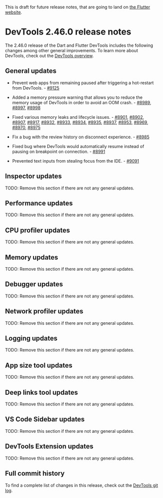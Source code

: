 <!--
Copyright 2025 The Flutter Authors
Use of this source code is governed by a BSD-style license that can be
found in the LICENSE file or at https://developers.google.com/open-source/licenses/bsd.
-->
This is draft for future release notes, that are going to land on
[the Flutter website](https://docs.flutter.dev/tools/devtools/release-notes).

# DevTools 2.46.0 release notes

The 2.46.0 release of the Dart and Flutter DevTools
includes the following changes among other general improvements.
To learn more about DevTools, check out the
[DevTools overview](/tools/devtools/overview).

## General updates

* Prevent web apps from remaining paused after triggering a hot-restart from
DevTools. - [#9125](https://github.com/flutter/devtools/pull/9125)

* Added a memory pressure warning that allows you to reduce the memory usage of
DevTools in order to avoid an OOM crash. -
[#8989](https://github.com/flutter/devtools/pull/8989),
[#8997](https://github.com/flutter/devtools/pull/8997),
[#8998](https://github.com/flutter/devtools/pull/8998)

* Fixed various memory leaks and lifecycle issues. - 
[#8901](https://github.com/flutter/devtools/pull/8901),
[#8902](https://github.com/flutter/devtools/pull/8902),
[#8907](https://github.com/flutter/devtools/pull/8907),
[#8917](https://github.com/flutter/devtools/pull/8917),
[#8932](https://github.com/flutter/devtools/pull/8932),
[#8933](https://github.com/flutter/devtools/pull/8933),
[#8934](https://github.com/flutter/devtools/pull/8934),
[#8935](https://github.com/flutter/devtools/pull/8935),
[#8937](https://github.com/flutter/devtools/pull/8937),
[#8953](https://github.com/flutter/devtools/pull/8953),
[#8969](https://github.com/flutter/devtools/pull/8969),
[#8970](https://github.com/flutter/devtools/pull/8970),
[#8975](https://github.com/flutter/devtools/pull/8975)

* Fix a bug with the review history on disconnect experience. -
[#8985](https://github.com/flutter/devtools/pull/8985)

* Fixed bug where DevTools would automatically resume instead of
pausing on breakpoint on connection. - 
[#8991](https://github.com/flutter/devtools/pull/8991)

* Prevented text inputs from stealing focus from the IDE. - 
[#9091](https://github.com/flutter/devtools/pull/9091)

## Inspector updates

TODO: Remove this section if there are not any general updates.

## Performance updates

TODO: Remove this section if there are not any general updates.

## CPU profiler updates

TODO: Remove this section if there are not any general updates.

## Memory updates

TODO: Remove this section if there are not any general updates.

## Debugger updates

TODO: Remove this section if there are not any general updates.

## Network profiler updates

TODO: Remove this section if there are not any general updates.

## Logging updates

TODO: Remove this section if there are not any general updates.

## App size tool updates

TODO: Remove this section if there are not any general updates.

## Deep links tool updates

TODO: Remove this section if there are not any general updates.

## VS Code Sidebar updates

TODO: Remove this section if there are not any general updates.

## DevTools Extension updates

TODO: Remove this section if there are not any general updates.

## Full commit history

To find a complete list of changes in this release, check out the
[DevTools git log](https://github.com/flutter/devtools/tree/v2.46.0).
